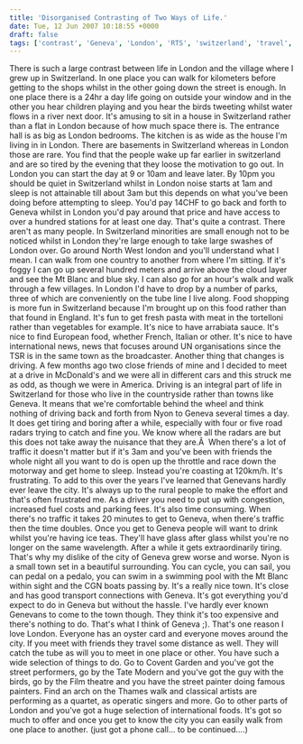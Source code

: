 ```yaml
---
title: 'Disorganised Contrasting of Two Ways of Life.'
date: Tue, 12 Jun 2007 10:18:55 +0000
draft: false
tags: ['contrast', 'Geneva', 'London', 'RTS', 'switzerland', 'travel', 'TSR']
---
```


There is such a large contrast between life in London and the village where I grew up in Switzerland. In one place you can walk for kilometers before getting to the shops whilst in the other going down the street is enough. In one place there is a 24hr a day life going on outside your window and in the other you hear children playing and you hear the birds tweeting whilst water flows in a river next door. It's amusing to sit in a house in Switzerland rather than a flat in London because of how much space there is. The entrance hall is as big as London bedrooms. The kitchen is as wide as the house I'm living in in London. There are basements in Switzerland whereas in London those are rare. You find that the people wake up far earlier in switzerland and are so tired by the evening that they loose the motivation to go out. In London you can start the day at 9 or 10am and leave later. By 10pm you should be quiet in Switzerland whilst in London noise starts at 1am and sleep is not attainable till about 3am but this depends on what you've been doing before attempting to sleep. You'd pay 14CHF to go back and forth to Geneva whilst in London you'd pay around that price and have access to over a hundred stations for at least one day. That's quite a contrast. There aren't as many people. In Switzerland minorities are small enough not to be noticed whilst in London they're large enough to take large swashes of London over. Go around North West london and you'll understand what I mean. I can walk from one country to another from where I'm sitting. If it's foggy I can go up several hundred meters and arrive above the cloud layer and see the Mt Blanc and blue sky. I can also go for an hour's walk and walk through a few villages. In London I'd have to drop by a number of parks, three of which are conveniently on the tube line I live along. Food shopping is more fun in Switzerland because I'm brought up on this food rather than that found in England. It's fun to get fresh pasta with meat in the tortelloni rather than vegetables for example. It's nice to have arrabiata sauce. It's nice to find European food, whether French, Italian or other. It's nice to have international news, news that focuses around UN organisations since the TSR is in the same town as the broadcaster. Another thing that changes is driving. A few months ago two close friends of mine and I decided to meet at a drive in McDonald's and we were all in different cars and this struck me as odd, as though we were in America. Driving is an integral part of life in Switzerland for those who live in the countryside rather than towns like Geneva. It means that we're comfortable behind the wheel and think nothing of driving back and forth from Nyon to Geneva several times a day. It does get tiring and boring after a while, especially with four or five road radars trying to catch and fine you. We know where all the radars are but this does not take away the nuisance that they are.Â  When there's a lot of traffic it doesn't matter but if it's 3am and you've been with friends the whole night all you want to do is open up the throttle and race down the motorway and get home to sleep. Instead you're coasting at 120km/h. It's frustrating. To add to this over the years I've learned that Genevans hardly ever leave the city. It's always up to the rural people to make the effort and that's often frustrated me. As a driver you need to put up with congestion, increased fuel costs and parking fees. It's also time consuming. When there's no traffic it takes 20 minutes to get to Geneva, when there's traffic then the time doubles. Once you get to Geneva people will want to drink whilst you're having ice teas. They'll have glass after glass whilst you're no longer on the same wavelength. After a while it gets extraordinarily tiring. That's why my dislike of the city of Geneva grew worse and worse. Nyon is a small town set in a beautiful surrounding. You can cycle, you can sail, you can pedal on a pedalo, you can swim in a swimming pool with the Mt Blanc within sight and the CGN boats passing by. It's a really nice town. It's close and has good transport connections with Geneva. It's got everything you'd expect to do in Geneva but without the hassle. I've hardly ever known Genevans to come to the town though. They think it's too expensive and there's nothing to do. That's what I think of Geneva ;). That's one reason I love London. Everyone has an oyster card and everyone moves around the city. If you meet with friends they travel some distance as well. They will catch the tube as will you to meet in one place or other. You have such a wide selection of things to do. Go to Covent Garden and you've got the street performers, go by the Tate Modern and you've got the guy with the birds, go by the Film theatre and you have the street painter doing famous painters. Find an arch on the Thames walk and classical artists are performing as a quartet, as operatic singers and more. Go to other parts of London and you've got a huge selection of international foods. It's got so much to offer and once you get to know the city you can easily walk from one place to another. (just got a phone call... to be continued....)
